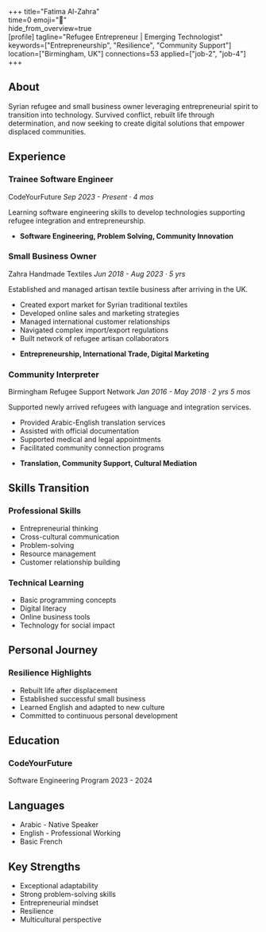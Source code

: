 +++ 
title="Fatima Al-Zahra"  
time=0 
emoji="👤"  
hide_from_overview=true  
[profile] 
tagline="Refugee Entrepreneur | Emerging Technologist" 
keywords=["Entrepreneurship", "Resilience", "Community Support"] 
location=["Birmingham, UK"] 
connections=53 
applied=["job-2", "job-4"] 
+++

## About

Syrian refugee and small business owner leveraging entrepreneurial spirit to transition into technology. Survived conflict, rebuilt life through determination, and now seeking to create digital solutions that empower displaced communities.

## Experience

### Trainee Software Engineer

CodeYourFuture
_Sep 2023 - Present · 4 mos_

Learning software engineering skills to develop technologies supporting refugee integration and entrepreneurship.

- **Software Engineering, Problem Solving, Community Innovation**

### Small Business Owner

Zahra Handmade Textiles
_Jun 2018 - Aug 2023 · 5 yrs_

Established and managed artisan textile business after arriving in the UK.

- Created export market for Syrian traditional textiles
- Developed online sales and marketing strategies
- Managed international customer relationships
- Navigated complex import/export regulations
- Built network of refugee artisan collaborators

* **Entrepreneurship, International Trade, Digital Marketing**

### Community Interpreter

Birmingham Refugee Support Network
_Jan 2016 - May 2018 · 2 yrs 5 mos_

Supported newly arrived refugees with language and integration services.

- Provided Arabic-English translation services
- Assisted with official documentation
- Supported medical and legal appointments
- Facilitated community connection programs

* **Translation, Community Support, Cultural Mediation**

## Skills Transition

### Professional Skills

- Entrepreneurial thinking
- Cross-cultural communication
- Problem-solving
- Resource management
- Customer relationship building

### Technical Learning

- Basic programming concepts
- Digital literacy
- Online business tools
- Technology for social impact

## Personal Journey

### Resilience Highlights

- Rebuilt life after displacement
- Established successful small business
- Learned English and adapted to new culture
- Committed to continuous personal development

## Education

### CodeYourFuture

Software Engineering Program
2023 - 2024

## Languages

- Arabic - Native Speaker
- English - Professional Working
- Basic French

## Key Strengths

- Exceptional adaptability
- Strong problem-solving skills
- Entrepreneurial mindset
- Resilience
- Multicultural perspective
